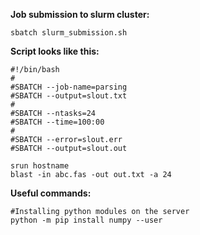 <b>Job submission to slurm cluster:</b>
```
sbatch slurm_submission.sh
```
<b>Script looks like this:</b>
```
#!/bin/bash
#
#SBATCH --job-name=parsing
#SBATCH --output=slout.txt
#
#SBATCH --ntasks=24
#SBATCH --time=100:00
#
#SBATCH --error=slout.err
#SBATCH --output=slout.out

srun hostname
blast -in abc.fas -out out.txt -a 24
```

<b>Useful commands:</b>

```
#Installing python modules on the server
python -m pip install numpy --user
```
